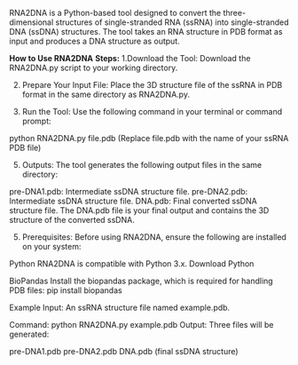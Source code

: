 RNA2DNA is a Python-based tool designed to convert the three-dimensional structures of single-stranded RNA (ssRNA) into single-stranded DNA (ssDNA) structures. The tool takes an RNA structure in PDB format as input and produces a DNA structure as output.

**How to Use RNA2DNA**
**Steps:**
1.Download the Tool:
Download the RNA2DNA.py script to your working directory.

2. Prepare Your Input File:
Place the 3D structure file of the ssRNA in PDB format in the same directory as RNA2DNA.py.

3. Run the Tool:
Use the following command in your terminal or command prompt:

python RNA2DNA.py file.pdb
(Replace file.pdb with the name of your ssRNA PDB file)

5. Outputs:
The tool generates the following output files in the same directory:

pre-DNA1.pdb: Intermediate ssDNA structure file.
pre-DNA2.pdb: Intermediate ssDNA structure file.
DNA.pdb: Final converted ssDNA structure file.
The DNA.pdb file is your final output and contains the 3D structure of the converted ssDNA.

5. Prerequisites:
Before using RNA2DNA, ensure the following are installed on your system:

Python
RNA2DNA is compatible with Python 3.x. Download Python 

BioPandas
Install the biopandas package, which is required for handling PDB files:
pip install biopandas


Example
Input:
An ssRNA structure file named example.pdb.

Command:
python RNA2DNA.py example.pdb
Output:
Three files will be generated:

pre-DNA1.pdb
pre-DNA2.pdb
DNA.pdb (final ssDNA structure)
 
